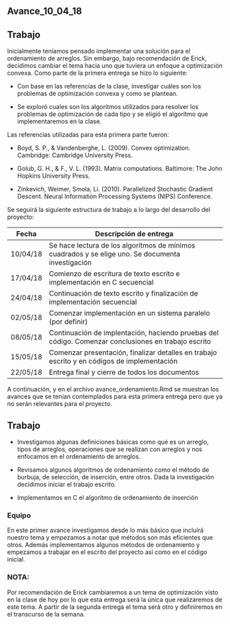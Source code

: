 ## Avance_10_04_18

## Trabajo  

Inicialmente teníamos pensado implementar una solución para el ordenamiento de arreglos. Sin embargo, bajo recomendación de Erick, decidimos cambiar el tema hacia uno que tuviera un enfoque a optimización convexa. Como parte de la primera entrega se hizo lo siguiente:  
  
* Con base en las referencias de la clase, investigar cuáles son los problemas de optimización convexa y como se plantean.  
  
* Se exploró cuales son los algorítmos utilizados para resolver los problemas de optimización de cada tipo y se eligió el algorítmo que implementaremos en la clase.  

Las referencias utilizadas para esta primera parte fueron:  
  
* Boyd, S. P., & Vandenberghe, L. (2009). Convex optimization. Cambridge: Cambridge University Press.  
  
* Golub, G. H., & F., V. L. (1993). Matrix computations. Baltimore: The John Hopkins University Press.  
  
* Zinkevich, Weimer, Smola, Li. (2010). Parallelized Stochastic Gradient Descent. Neural Information Processing Systems (NIPS) Conference.  

 
Se seguirá la siguiente estructura de trabajo a lo largo del desarrollo del proyecto:  
  
| Fecha    | Descripción de entrega                                                                              |
|----------|-----------------------------------------------------------------------------------------------------|
| 10/04/18 | Se hace lectura de los algorítmos de mínimos cuadrados y se elige uno. Se documenta investigación   |
| 17/04/18 | Comienzo de escritura de texto escrito e implementación en C secuencial                             |
| 24/04/18 | Continuación de texto escrito y finalización de implementación secuencial                           |
| 02/05/18 | Comenzar implementación en un sistema paralelo (por definir)                                        |
| 08/05/18 | Continuación de implentación, haciendo pruebas del código. Comenzar conclusiones en trabajo escrito |
| 15/05/18 | Comenzar presentación, finalizar detalles en trabajo escrito y en códigos de implementación         |
| 22/05/18 | Entrega final y cierre de todos los documentos                                                      |
  
  
A continuación, y en el archivo avance_ordenamiento.Rmd se muestran los avances que se tenían contemplados para esta primera entrega pero que ya no serán relevantes para el proyecto.  

## Trabajo 

- Investigamos algunas definiciones básicas como qué es un arreglo, tipos de arreglos, operaciones que se realizan con arreglos y nos enfocamos en el ordenamiento de arreglos. 

- Revisamos algunos algoritmos de ordenamiento como el método de burbuja, de selección, de inserción, entre otros. Dada la investigación decidimos iniciar el trabajo escrito.

- Implementamos en C el algoritmo de ordenamiento de inserción

### Equipo

En este primer avance investigamos desde lo más básico que incluirá nuestro tema y empezamos a notar qué métodos son más eficientes que otros. Además implementamos algunos métodos de ordenamiento y empezamos a trabajar en el escrito del proyecto así como en el código inicial.

### NOTA: 
Por recomendación de Erick cambiaremos a un tema de optimización visto en la clase de hoy por lo que esta entrega será la única que realizaremos de este tema. A partir de la segunda entrega el tema será otro y definiremos en el transcurso de la semana.